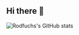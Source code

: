## Hi there 👋


![Rodfuchs's GitHub stats](https://github-readme-stats.vercel.app/api?username=Rodfuchs&theme=radical_icons=true)
